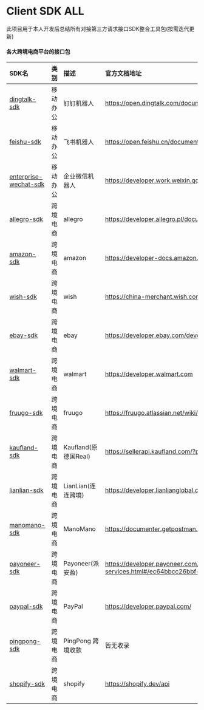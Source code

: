 Client SDK ALL
===========
此项目用于本人开发后总结所有对接第三方请求接口SDK整合工具包(按需迭代更新)

####    

#### 各大跨境电商平台的接口包

| SDK名                                                                                                | 类别   | 描述                | 官方文档地址                                                                                     |
|:----------------------------------------------------------------------------------------------------|:-----|:------------------|:-------------------------------------------------------------------------------------------|
| [dingtalk-sdk](https://github.com/EalenXie/client-sdk-all/tree/main/dingtalk-sdk)                   | 移动办公 | 钉钉机器人             | https://open.dingtalk.com/document/robots/custom-robot-access                              |
| [feishu-sdk](https://github.com/EalenXie/client-sdk-all/tree/main/feishu-sdk)                       | 移动办公 | 飞书机器人             | https://open.feishu.cn/document/ukTMukTMukTM/ucTM5YjL3ETO24yNxkjN                          |
| [enterprise-wechat-sdk](https://github.com/EalenXie/client-sdk-all/tree/main/enterprise-wechat-sdk) | 移动办公 | 企业微信机器人           | https://developer.work.weixin.qq.com/document/path/91770                                   |
| [allegro-sdk](https://github.com/EalenXie/client-sdk-all/tree/main/allegro-sdk)                     | 跨境电商 | allegro           | https://developer.allegro.pl/documentation                                                 |
| [amazon-sdk](https://github.com/EalenXie/client-sdk-all/tree/main/amazon-sdk)                       | 跨境电商 | amazon            | https://developer-docs.amazon.com/sp-api                                                   |
| [wish-sdk](https://github.com/EalenXie/client-sdk-all/tree/main/wish-sdk)                           | 跨境电商 | wish              | https://china-merchant.wish.com/partner-developer                                          |
| [ebay-sdk](https://github.com/EalenXie/client-sdk-all/tree/main/ebay-sdk)                           | 跨境电商 | ebay              | https://developer.ebay.com/develop/apis/restful-apis                                       |
| [walmart-sdk](https://github.com/EalenXie/client-sdk-all/tree/main/walmart-sdk)                     | 跨境电商 | walmart           | https://developer.walmart.com                                                              |
| [fruugo-sdk](https://github.com/EalenXie/client-sdk-all/tree/main/fruugo-sdk)                       | 跨境电商 | fruugo            | https://fruugo.atlassian.net/wiki/spaces/RR/overview                                       |
| [kaufland-sdk](https://github.com/EalenXie/client-sdk-all/tree/main/kaufland-sdk)                   | 跨境电商 | Kaufland(原德国Real) | https://sellerapi.kaufland.com/?page=overview                                              |
| [lianlian-sdk](https://github.com/EalenXie/client-sdk-all/tree/main/lianlian-sdk)                   | 跨境电商 | LianLian(连连跨境)    | https://developer.lianlianglobal.com                                                       |
| [manomano-sdk](https://github.com/EalenXie/client-sdk-all/tree/main/manomano-sdk)                   | 跨境电商 | ManoMano          | https://documenter.getpostman.com/view/6076660/TzCJf9gc#intro                              |
| [payoneer-sdk](https://github.com/EalenXie/client-sdk-all/tree/main/payoneer-sdk)                   | 跨境电商 | Payoneer(派安盈)     | https://developer.payoneer.com/docs/mass-payouts-and-services.html#/ec64bbcc26bbf-overview |
| [paypal-sdk](https://github.com/EalenXie/client-sdk-all/tree/main/paypal-sdk)                       | 跨境电商 | PayPal            | https://developer.paypal.com/                                                              |
| [pingpong-sdk](https://github.com/EalenXie/client-sdk-all/tree/main/pingpong-sdk)                   | 跨境电商 | PingPong 跨境收款     | 暂无收录                                                                                       |
| [shopify-sdk](https://github.com/EalenXie/client-sdk-all/tree/main/shopify-sdk)                     | 跨境电商 | shopify           | https://shopify.dev/api                                                                    |
